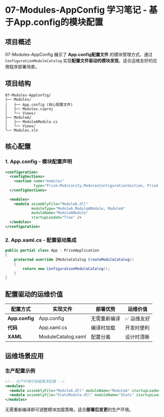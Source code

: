# 07-Modules-AppConfig 学习笔记 - 基于App.config的模块配置

## 项目概述

07-Modules-AppConfig 展示了 **App.config配置文件** 的模块管理方式，通过 `ConfigurationModuleCatalog` 实现**配置文件驱动的模块发现**，适合运维友好的应用程序部署场景。

## 项目结构

```
07-Modules-AppConfig/
├── Modules/
│   ├── App.config (核心配置文件)
│   ├── Modules.csproj  
│   └── Views/
├── ModuleA/
│   ├── ModuleAModule.cs
│   └── Views/
└── Modules.sln
```

## 核心配置

### 1. App.config - 模块配置声明

```xml
<configuration>
  <configSections>
    <section name="modules" 
             type="Prism.Modularity.ModulesConfigurationSection, Prism.Wpf" />
  </configSections>
  
  <modules>
    <module assemblyFile="ModuleA.dll" 
            moduleType="ModuleA.ModuleAModule, ModuleA" 
            moduleName="ModuleAModule" 
            startupLoaded="True" />
  </modules>
</configuration>
```

### 2. App.xaml.cs - 配置驱动集成

```csharp
public partial class App : PrismApplication
{
    protected override IModuleCatalog CreateModuleCatalog()
    {
        return new ConfigurationModuleCatalog();
    }
}
```

## 配置驱动的运维价值

| 配置方式 | 实现文件 | 部署优势 | 运维价值 |
|----------|----------|----------|----------|
| **App.config** | App.config | 无需重新编译 | ✅ 运维友好 |
| **代码** | App.xaml.cs | 编译时加载 | 开发时便利 |
| **XAML** | ModuleCatalog.xaml | 配置分离 | 设计时清晰 |

## 运维场景应用

### 生产配置示例
```xml
<!-- 生产环境可根据需求配置 -->
<modules>
  <module assemblyFile="ModuleA.dll" moduleName="ModuleA" startupLoaded="True" />
  <module assemblyFile="StatsModule.dll" moduleName="Stats" startupLoaded="False" />
</modules>
```

无需重新编译即可调整模块加载策略，适合**部署后变更**的生产环境。